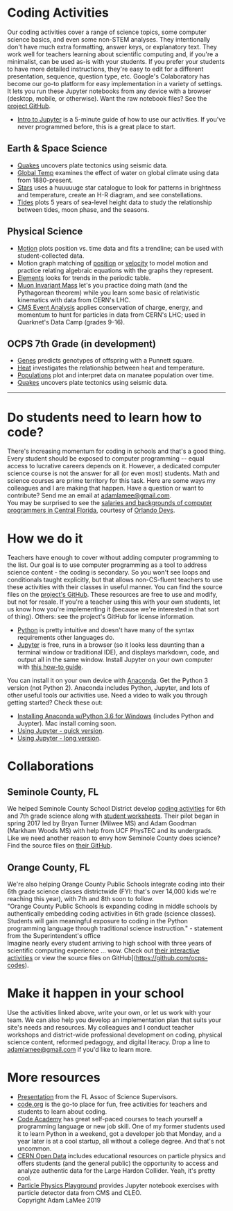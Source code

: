# Coding Activities  
Our coding activities cover a range of science topics, some computer science basics, and even some non-STEM analyses. They intentionally don't have much extra formatting, answer keys, or explanatory text. They work well for teachers learning about scientific computing and, if you're a minimalist, can be used as-is with your students. If you prefer your students to have more detailed instructions, they're easy to edit for a different presentation, sequence, question type, etc. Google's Colaboratory has become our go-to platform for easy implementation in a variety of settings. It lets you run these Jupyter notebooks from any device with a browser (desktop, mobile, or otherwise). Want the raw notebook files? See the [project GitHub](https://github.com/adamlamee/CODINGinK12). 

- [Intro to Jupyter](https://colab.research.google.com/github/adamlamee/CODINGinK12/blob/master/notebooks/Intro_to_Jupyter.ipynb) is a 5-minute guide of how to use our activities. If you've never programmed before, this is a great place to start.

## Earth & Space Science
- [Quakes](https://colab.research.google.com/github/adamlamee/CODINGinK12/blob/master/notebooks/quakes.ipynb) uncovers plate tectonics using seismic data.
- [Global Temp](https://colab.research.google.com/github/adamlamee/CODINGinK12/blob/master/notebooks/global-temp.ipynb) examines the effect of water on global climate using data from 1880-present.
- [Stars](https://colab.research.google.com/github/adamlamee/CODINGinK12/blob/master/notebooks/stars.ipynb) uses a huuuuuge star catalogue to look for patterns in brightness and temperature, create an H-R diagram, and see constellations.
- [Tides](https://colab.research.google.com/github/adamlamee/CODINGinK12/blob/master/notebooks/tides.ipynb) plots 5 years of sea-level height data to study the relationship between tides, moon phase, and the seasons.

## Physical Science
- [Motion](https://colab.research.google.com/github/adamlamee/CODINGinK12/blob/master/notebooks/motion.ipynb) plots position vs. time data and fits a trendline; can be used with student-collected data.
- Motion graph matching of [position](https://colab.research.google.com/github/adamlamee/CODINGinK12/blob/master/notebooks/matching-position-graphs.ipynb) or [velocity](https://colab.research.google.com/github/adamlamee/CODINGinK12/blob/master/notebooks/matching-velocity-graphs.ipynb) to model motion and practice relating algebraic equations with the graphs they represent.
- [Elements](https://colab.research.google.com/github/adamlamee/CODINGinK12/blob/master/notebooks/elements.ipynb) looks for trends in the periodic table.
- [Muon Invariant Mass](https://colab.research.google.com/github/adamlamee/CODINGinK12/blob/master/notebooks/invariant_mass.ipynb) let's you practice doing math (and the Pythagorean theorem) while you learn some basic of relativistic kinematics with data from CERN's LHC.
- [CMS Event Analysis](https://colab.research.google.com/github/adamlamee/CODINGinK12/blob/master/notebooks/leptonic_decays.ipynb) applies conservation of charge, energy, and momentum to hunt for particles in data from CERN's LHC; used in Quarknet's Data Camp (grades 9-16).

## OCPS 7th Grade (in development)
- [Genes](https://colab.research.google.com/github/adamlamee/CODINGinK12/blob/master/notebooks/genes.ipynb) predicts genotypes of offspring with a Punnett square.
- [Heat](https://colab.research.google.com/github/adamlamee/CODINGinK12/blob/master/notebooks/heat.ipynb) investigates the relationship between heat and temperature.
- [Populations](https://colab.research.google.com/github/adamlamee/CODINGinK12/blob/master/notebooks/populations.ipynb) plot and interpret data on manatee population over time.
- [Quakes](https://colab.research.google.com/github/adamlamee/CODINGinK12/blob/master/notebooks/quakes.ipynb) uncovers plate tectonics using seismic data.

---

# Do students need to learn how to code?  
There's increasing momentum for coding in schools and that's a good thing. Every student should be exposed to computer programming -- equal access to lucrative careers depends on it. However, a dedicated computer science course is not the answer for all (or even most) students. Math and science courses are prime territory for this task. Here are some ways my colleagues and I are making that happen. Have a question or want to contribute? Send me an email at adamlamee@gmail.com.  
You may be surprised to see the [salaries and backgrounds of computer programmers in Central Florida](https://orlandodevs.com/blog/orlando-devs-salaries-2017), courtesy of [Orlando Devs](https://orlandodevs.com/).  

# How we do it  
Teachers have enough to cover without adding computer programming to the list. Our goal is to use computer programming as a tool to address science content - the coding is secondary. So you won't see loops and conditionals taught explicitly, but that allows non-CS-fluent teachers to use these activities with their classes in useful manner. You can find the source files on the [project's GitHub](https://github.com/adamlamee/CODINGinK12-notebooksB). These resources are free to use and modify, but not for resale. If you're a teacher using this with your own students, let us know how you're implementing it (because we're interested in that sort of thing). Others: see the project's GitHub for license information.  
- [Python](https://www.codecademy.com/learn/learn-python) is pretty intuitive and doesn't have many of the syntax requirements other languages do.  
- [Jupyter](http://jupyter.org/) is free, runs in a browser (so it looks less daunting than a terminal window or traditional IDE), and displays markdown, code, and output all in the same window. Install Jupyter on your own computer with [this how-to guide](https://docs.google.com/document/d/1QKQzZZMluGtZysF5Qb0Hz4gMC8_1JHm0hliEvESzSV8/pub).  

You can install it on your own device with [Anaconda](https://www.anaconda.com/download/). Get the Python 3 version (not Python 2). Anaconda includes Python, Jupyter, and lots of other useful tools our activities use. Need a video to walk you through getting started? Check these out:  
- [Installing Anaconda w/Python 3.6 for Windows](https://drive.google.com/open?id=1xibWabl70FNX3xfJ4SJe6vBsL4bsHXgz) (includes Python and Juypter). Mac install coming soon.  
- [Using Jupyter - quick version](https://drive.google.com/open?id=18BpBXmACZTf3q1XiNqGU0GeliSkzSSxg).  
- [Using Jupyter - long version](https://drive.google.com/open?id=1JWDhoupAG2XPlW1cbeHKLGii41Lbfo6v).  

# Collaborations  

## Seminole County, FL  
We helped Seminole County School District develop [coding activities](https://mybinder.org/v2/gh/SCPSscience/Notebooks/master) for 6th and 7th grade science along with [student worksheets](https://github.com/SCPSscience/booklet). Their pilot began in spring 2017 led by Bryan Turner (Milwee MS) and Adam Goodman (Markham Woods MS) with help from UCF PhysTEC and its undergrads. Like we need another reason to envy how Seminole County does science? Find the source files on [their GitHub](https://github.com/SCPSscience).  

## Orange County, FL  
We're also helping Orange County Public Schools integrate coding into their 6th grade science classes districtwide (FYI: that's over 14,000 kids we're reaching this year), with 7th and 8th soon to follow.  
"Orange County Public Schools is expanding coding in middle schools by authentically embedding coding activities in 6th grade (science classes). Students will gain meaningful exposure to coding in the Python programming language through traditional science instruction." - statement from the Superintendent's office  
Imagine nearly every student arriving to high school with three years of scientific computing experience ... wow. Check out [their interactive activities](https://mybinder.org/v2/gh/https://github.com/OCPS-codes/coding-in-comprehensive-science-1/master) or view the source files on GitHub](https://github.com/ocps-codes).  

# Make it happen in your school  
Use the activities linked above, write your own, or let us work with your team. We can also help you develop an implementation plan that suits your site's needs and resources. My colleagues and I conduct teacher workshops and district-wide professional development on coding, physical science content, reformed pedagogy, and digital literacy. Drop a line to adamlamee@gmail.com if you'd like to learn more.  

# More resources  
- [Presentation](https://drive.google.com/open?id=0B5OQDGmunCOMU0wtZk1BOFIyWjg) from the FL Assoc of Science Supervisors.  
- [code.org](https://code.org/) is the go-to place for fun, free activities for teachers and students to learn about coding.  
- [Code Academy](https://www.codecademy.com) has great self-paced courses to teach yourself a programming language or new job skill. One of my former students used it to learn Python in a weekend, got a developer job that Monday, and a year later is at a cool startup, all without a college degree. And that's not uncommon.  
- [CERN Open Data](http://opendata.cern.ch/?ln=en) includes educational resources on particle physics and offers students (and the general public) the opportunity to access and analyze authentic data for the Large Hardon Collider. Yeah, it's pretty cool.  
- [Particle Physics Playground](http://particle-physics-playground.github.io/) provides Jupyter notebook exercises with particle detector data from CMS and CLEO.  
Copyright Adam LaMee 2019
